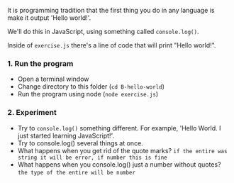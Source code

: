 It is programming tradition that the first thing you do in any language is make it output 'Hello world!'.

We'll do this in JavaScript, using something called `console.log()`.

Inside of `exercise.js` there's a line of code that will print "Hello world!".

### 1. Run the program

- Open a terminal window
- Change directory to this folder (`cd B-hello-world`)
- Run the program using node (`node exercise.js`)

### 2. Experiment

- Try to `console.log()` something different. For example, 'Hello World. I just started learning JavaScript!'.
- Try to console.log() several things at once.
- What happens when you get rid of the quote marks? `if the entire was string it will be error, if number this is fine`
- What happens when you console.log() just a number without quotes? `the type of the entire will be number`

